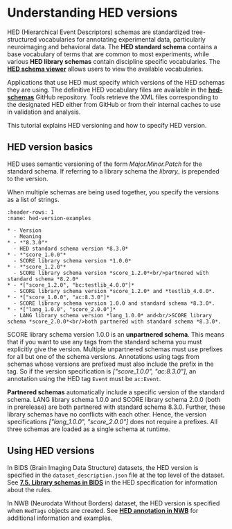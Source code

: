 # Understanding HED versions

HED (Hierarchical Event Descriptors) schemas are standardized tree-structured vocabularies for annotating experimental data, particularly 
neuroimaging and behavioral data. 
The **HED standard schema** contains a base vocabulary of terms that are common to most experiments,
while various **HED library schemas** contain discipline specific vocabularies.
The [**HED schema viewer**](https://www.hedtags.org/display_hed.html) allows users to view the available vocabularies.

Applications that use HED must specify which versions of the HED schemas they are using.
The definitive HED vocabulary files are available in the
[**hed-schemas**](https://github.com/hed-standard/hed-schemas) GitHub repository.
Tools retrieve the XML files corresponding to the designated HED either from GitHub or from
their internal caches to use in validation and analysis.

This tutorial explains HED versioning and how to specify HED version.

## HED version basics

HED uses semantic versioning of the form *Major.Minor.Patch* for the standard schema.
If referring to a library schema the *library_* is prepended to the version.

When multiple schemas are being used together, you specify the versions as a list of strings.


```{list-table} HED version examples
:header-rows: 1
:name: hed-version-examples

* - Version
  - Meaning
* - *"8.3.0"*
  - HED standard schema version *8.3.0*
* - *"score_1.0.0"*
  - SCORE library schema version *1.0.0*
* - *"score_1.2.0"*
  - SCORE library schema version *score_1.2.0*<br/>partnered with standard schema *8.2.0*
* - *["score_1.2.0", "bc:testlib_4.0.0"]*
  - SCORE library schema version *score_1.2.0* and *testlib_4.0.0*.
* - *["score_1.0.0", "ac:8.3.0"]*
  - SCORE library schema version 1.0.0 and standard schema *8.3.0*.
* - *["lang_1.0.0", "score_2.0.0"]*
  - LANG library schema version *lang_1.0.0* and<br/>SCORE library schema *score_2.0.0*<br/>both partnered with standard schema *8.3.0*.
```  

SCORE library schema version 1.0.0 is an **unpartnered schema**.
This means that if you want to use any tags from the standard schema you must explicitly give the version.
Multiple unpartnered schemas must use prefixes for all but one of the schema versions.
Annotations using tags from schemas whose versions are prefixed must also include the prefix in the tag.
So if the version specification is *["score_1.0.0", "ac:8.3.0"]*, an annotation using the HED tag `Event`
must be `ac:Event`.

**Partnered schemas** automatically include a specific version of the standard schema.
LANG library schema 1.0.0 and SCORE library schema 2.0.0 (both in prerelease)
are both partnered with standard schema 8.3.0.
Further, these library schemas have no conflicts with each other.
Hence, the version specifications *["lang_1.0.0", "score_2.0.0"]* does not require a prefixes.
All three schemas are loaded as a single schema at runtime.

## Using HED versions

In BIDS (Brain Imaging Data Structure) datasets, the HED version is
specified in the `dataset_description.json` file at the top level of the dataset.
See [**7.5. Library schemas in BIDS**](https://hed-specification.readthedocs.io/en/latest/07_Library_schemas.html#library-schemas-in-bids)
in the HED specification for information about the rules.

In NWB (Neurodata Without Borders) dataset, the HED version is specified
when `HedTags` objects are created.
See [**HED annotation in NWB**](https://www.hedtags.org/hed-resources/HedAnnotationInNWB.html)
for additional information and examples.

